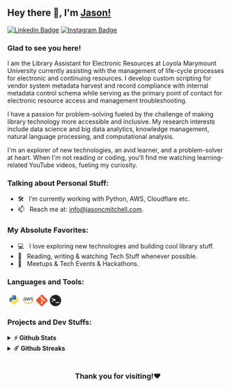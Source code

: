 ## Hey there 👋, I'm [Jason!](https://github.com/CompareTheo/)

[![Linkedin Badge](https://img.shields.io/badge/-LinkedIn-0e76a8?style=flat-square&logo=Linkedin&logoColor=white)](https://www.linkedin.com/in/comparetheo/)
[![Instagram Badge](https://img.shields.io/badge/-Instagram-e4405f?style=flat-square&logo=Instagram&logoColor=white)](https://instagram.com/comparetheo/)

### Glad to see you here!

I am the Library Assistant for Electronic Resources at Loyola Marymount University currently assisting with the management of life-cycle processes for electronic and continuing resources. I develop custom scripting for vendor system metadata harvest and record compliance with internal metadata control schema while serving as the primary point of contact for electronic resource access and management troubleshooting.

I have a passion for problem-solving fueled by the challenge of making library technology more accessible and inclusive. My research interests include data science and big data
analytics, knowledge management, natural language processing, and computational analysis. 

I'm an explorer of new technologies, an avid learner, and a problem-solver at heart. When I'm not reading or coding, you'll find me watching learning-related YouTube videos, fueling my curiosity.


### Talking about Personal Stuff:

- 🛠 &nbsp; I’m currently working with Python, AWS, Cloudflare etc.
- 📫 &nbsp; Reach me at: info@jasoncmitchell.com.

### My Absolute Favorites:

- 💻 &nbsp; I love exploring new technologies and building cool library stuff.
- 📰 &nbsp; Reading, writing & watching Tech Stuff whenever possible.
- 🍕 &nbsp; Meetups & Tech Events & Hackathons.

### Languages and Tools:


<code><img height="30" src="https://raw.githubusercontent.com/github/explore/80688e429a7d4ef2fca1e82350fe8e3517d3494d/topics/python/python.png" alt="python"></code>
<code><img height="27" src="https://raw.githubusercontent.com/github/explore/80688e429a7d4ef2fca1e82350fe8e3517d3494d/topics/aws/aws.png" alt="aws"></code>
<code><img height="27" src="https://raw.githubusercontent.com/devicons/devicon/master/icons/git/git-original.svg" alt="git"></code>
<code><img height="27" src="https://raw.githubusercontent.com/github/explore/80688e429a7d4ef2fca1e82350fe8e3517d3494d/topics/terminal/terminal.png" alt="terminal"></code>

### Projects and Dev Stuffs:

<details>
  <summary><b>⚡ Github Stats</b></summary>

  <br />
  <img height="180em" src="https://github-readme-stats.vercel.app/api?username=CompareTheo&show_icons=true&hide_border=true&&count_private=true&include_all_commits=true" />
  <img height="180em" src="https://github-readme-stats.vercel.app/api/top-langs/?username=CompareTheo&exclude_repo=KNN-Image-Classification&show_icons=true&hide_border=true&layout=compact&langs_count=8"/>
</details>

<details>
  <summary><b>☄️ Github Streaks</b></summary>

  <br />
  <img height="180em" src="https://github-readme-streak-stats.herokuapp.com/?user=CompareTheo&hide_border=true" />
</details>

#

<div align="center">

### Thank you for visiting!❤️

</div>
